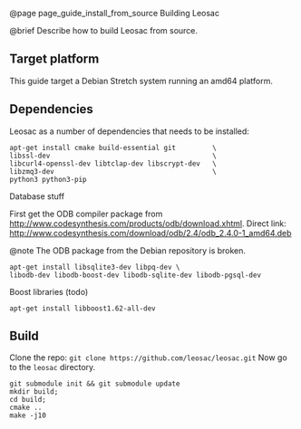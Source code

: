 @page page_guide_install_from_source Building Leosac

@brief Describe how to build Leosac from source.


Target platform
---------------

This guide target a Debian Stretch system running an amd64 platform.

Dependencies
------------


Leosac as a number of dependencies that needs to be installed:
```
apt-get install cmake build-essential git         \
libssl-dev                                        \
libcurl4-openssl-dev libtclap-dev libscrypt-dev   \
libzmq3-dev                                       \
python3 python3-pip
```

Database stuff

First get the ODB compiler package from http://www.codesynthesis.com/products/odb/download.xhtml.
Direct link: http://www.codesynthesis.com/download/odb/2.4/odb_2.4.0-1_amd64.deb

@note The ODB package from the Debian repository is broken.

```
apt-get install libsqlite3-dev libpq-dev \
libodb-dev libodb-boost-dev libodb-sqlite-dev libodb-pgsql-dev
```

Boost libraries (todo)

```
apt-get install libboost1.62-all-dev
```


Build
-----

Clone the repo: `git clone https://github.com/leosac/leosac.git`
Now go to the `leosac` directory.

```
git submodule init && git submodule update
mkdir build;
cd build;
cmake ..
make -j10
```
